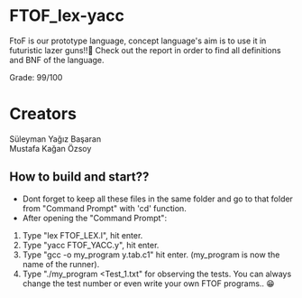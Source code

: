 # FTOF_lex-yacc
FtoF is our prototype language, concept language's aim is to use it in futuristic lazer guns!!🔫
Check out the report in order to find all definitions and BNF of the language.

Grade: 99/100

# Creators
Süleyman Yağız Başaran\
Mustafa Kağan Özsoy

## How to build and start??
* Dont forget to keep all these files in the same folder and go to that folder from "Command Prompt" with 'cd' function.
* After opening the "Command Prompt":
1. Type "lex FTOF_LEX.l", hit enter.
2. Type "yacc FTOF_YACC.y", hit enter.
3. Type "gcc -o my_program y.tab.c1" hit enter. (my_program is now the name of the runner).
4. Type "./my_program <Test_1.txt" for observing the tests. You can always change the test number or even write your own FTOF programs.. 😁
